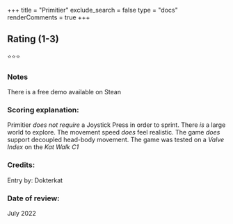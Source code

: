 +++
title = "Primitier"
exclude_search = false
type = "docs"
renderComments = true
+++

## Rating (1-3)
⭐⭐⭐

### Notes
There is a free demo available on Stean

### Scoring explanation:
Primitier *does not require* a Joystick Press in order to sprint.
There *is* a large world to explore.
The movement speed *does* feel realistic.
The game *does* support decoupled head-body movement.
The game was tested on a *Valve Index* on the *Kat Walk C1*

### Credits:
Entry by: Dokterkat

### Date of review:
July 2022

